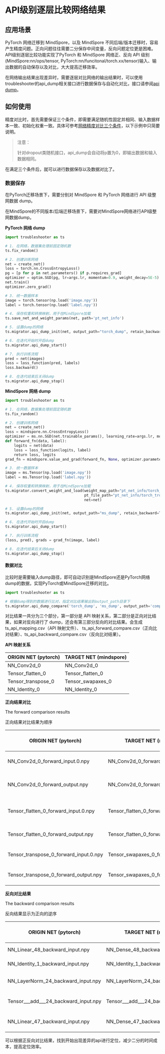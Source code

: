 # API级别逐层比较网络结果

## 应用场景

PyTorch 网络迁移到 MindSpore，以及 MindSpore 不同后端/版本迁移时，容易产生精度问题。正向问题往往需要二分保存中间变量，反向问题定位更是困难。API级别逐层比较功能实现了PyTorch 和 MindSpore 网络正、反向 API 级别(MindSpore:nn/ops/tensor, PyTorch:nn/funcitonal/torch.xx/tensor)输入、输出数据的自动保存以及对比，大大提高迁移效率。

在网络输出结果出现差异时，需要逐层对比网络的输出结果时，可以使用troubleshooter的api_dump相关接口进行数据保存与自动化对比，接口请参阅[api dump](./api/migrator/api_dump.md)。

## 如何使用

精度对比时，首先需要保证三个条件，即需要满足随机性固定并相同、输入数据样本一致、初始化权重一致。具体可参考[网络精度对比三个条件](https://mindspore.cn/docs/zh-CN/master/migration_guide/migrator_with_tools.html#%E7%BD%91%E7%BB%9C%E6%AF%94%E5%AF%B9%E4%B8%89%E4%B8%AA%E5%9F%BA%E6%9C%AC%E6%9D%A1%E4%BB%B6)，以下示例中只简要说明。

> 注意：
>
> 针对dropout类随机接口，api_dump会自动将p置为0，即输出数据和输入数据相同。

在满足三个条件后，就可以进行数据保存以及数据对比了。

### 数据保存
在PyTorch迁移场景下，需要分别对 MindSpore 和 PyTorch 网络进行 API 级整网数据 dump。

在MindSpore的不同版本/后端迁移场景下，需要对MindSpore网络进行API级整网数据dump。

**PyTorch 网络 dump**

```python
import troubleshooter as ts

# 1. 在网络，数据集处理前固定随机数
ts.fix_random()

# 2. 创建训练网络
net = create_net()
loss = torch.nn.CrossEntropyLoss()
pg = [p for p in net.parameters() if p.requires_grad]
optimizer = optim.SGD(pg, lr=args.lr, momentum=0.9, weight_decay=5E-5)
net.train()
optimizer.zero_grad()

# 3. 统一数据样本
image = torch.tensor(np.load('image.npy'))
label = torch.tensor(np.load('label.npy'))

# 4. 保存权重和转换映射，用于在MindSpore加载
ts.save_net_and_weight_params(net, path='pt_net_info')

# 5. 设置dump的网络
ts.migrator.api_dump_init(net, output_path="torch_dump", retain_backward=True)

# 6. 在迭代开始时开启dump
ts.migrator.api_dump_start()

# 7. 执行训练流程
pred = net(images)
loss = loss_function(pred, labels)
loss.backward()

# 8. 在迭代结束后关闭dump
ts.migrator.api_dump_stop()
```

**MindSpore 网络 dump**

```python
import troubleshooter as ts

# 1. 在网络，数据集处理前固定随机数
ts.fix_random()

# 2. 创建训练网络
net = create_net()
loss = mindspore.nn.CrossEntropyLoss()
optimizer = ms.nn.SGD(net.trainable_params(), learning_rate=args.lr, momentum=0.9, weight_decay=5E-5)
def forward_fn(data, label):
    logits = net(data)
    loss = loss_function(logits, label)
    return loss, logits
grad_fn = mindspore.value_and_grad(forward_fn, None, optimizer.parameters, has_aux=True)

# 3. 统一数据样本
image = ms.Tensor(np.load('image.npy'))
label = ms.Tensor(np.load('label.npy'))

# 4. 保存权重和转换映射，用于在MindSpore加载
ts.migrator.convert_weight_and_load(weight_map_path="pt_net_info/torch_net_map.json",
                                    pt_file_path="pt_net_info/torch_troubleshooter_create.pth",
                                    net=net)

# 5. 设置dump的网络
ts.migrator.api_dump_init(net, output_path="ms_dump", retain_backward=True)

# 6. 在迭代开始时开启dump
ts.migrator.api_dump_start()

# 7. 执行训练流程
(loss, pred), grads = grad_fn(image, label)

# 8. 在迭代结束后关闭dump
ts.migrator.api_dump_stop()
```

#### 数据对比

比较时是需要输入dump路径，即可自动识别是MindSpore还是PyTorch网络dump的数据，实现PyTorch或MindSpore迁移的对比。

```python
import troubleshooter as ts

# 根据dump得到的数据进行比对，指定对比结果输出到output_path目录下
ts.migrator.api_dump_compare('torch_dump', 'ms_dump', output_path='compare_result')
```

对比结果一共分为三个部分，第一部分是 API 映射关系，第二部分是正向对比结果，如果对反向进行了 dump，还会有第三部分反向的对比结果。会生成 ts_api_mapping.csv（API 映射文件）、 ts_api_forward_compare.csv（正向比对结果）、ts_api_backward_compare.csv（反向比对结果）。

**API 映射关系**

| ORIGIN NET (pytorch) | TARGET NET (mindspore) |
| -------------------- | ---------------------- |
| NN_Conv2d_0          | NN_Conv2d_0            |
| Tensor_flatten_0     | Tensor_flatten_0       |
| Tensor_transpose_0   | Tensor_swapaxes_0      |
| NN_Identity_0        | NN_Identity_0          |

**正向结果对比**

The forward comparison results

正向结果对比结果为顺序

| ORIGIN NET (pytorch)                   | TARGET NET (mindspore)                | shape of orig    | shape of target  | result of allclose | ratio of allclose | cosine similarity | mean & max diffs |
| -------------------------------------- | ------------------------------------- | ---------------- | ---------------- | ------------------ | ----------------- | ----------------- | ---------------- |
| NN_Conv2d_0_forward_input.0.npy        | NN_Conv2d_0_forward_input.0.npy       | (8, 3, 224, 224) | (8, 3, 224, 224) | True               | 100.00%           | 1.00000           | 0.00000, 0.00000 |
| NN_Conv2d_0_forward_output.npy         | NN_Conv2d_0_forward_output.npy        | (8, 768, 14, 14) | (8, 768, 14, 14) | True               | 100.00%           | 1.00000           | 0.00000, 0.00000 |
| Tensor_flatten_0_forward_input.0.npy   | Tensor_flatten_0_forward_input.0.npy  | (8, 768, 14, 14) | (8, 768, 14, 14) | True               | 100.00%           | 1.00000           | 0.00000, 0.00000 |
| Tensor_flatten_0_forward_output.npy    | Tensor_flatten_0_forward_output.npy   | (8, 768, 196)    | (8, 768, 196)    | True               | 100.00%           | 1.00000           | 0.00000, 0.00000 |
| Tensor_transpose_0_forward_input.0.npy | Tensor_swapaxes_0_forward_input.0.npy | (8, 768, 196)    | (8, 768, 196)    | True               | 100.00%           | 1.00000           | 0.00000, 0.00000 |
| Tensor_transpose_0_forward_output.npy  | Tensor_swapaxes_0_forward_output.npy  | (8, 196, 768)    | (8, 196, 768)    | True               | 100.00%           | 1.00000           | 0.00000, 0.00000 |

**反向对比结果**

The backward comparison results

反向结果显示为正向的逆序

| ORIGIN NET (pytorch)                 | TARGET NET (mindspore)                 | shape of orig | shape of target | result of allclose | ratio of allclose | cosine similarity | mean & max diffs |
| ------------------------------------ | -------------------------------------- | ------------- | --------------- | ------------------ | ----------------- | ----------------- | ---------------- |
| NN_Linear_48_backward_input.npy      | NN_Dense_48_backward_input.0.npy       | (8, 5)        | (8, 5)          | True               | 100.00%           | 0.99999           | 0.00000, 0.00000 |
| NN_Identity_1_backward_input.npy     | NN_Identity_1_backward_input.0.npy     | (8, 768)      | (8, 768)        | True               | 100.00%           | 1.00000           | 0.00000, 0.00000 |
| NN_LayerNorm_24_backward_input.npy   | NN_LayerNorm_24_backward_input.0.npy   | (8, 197, 768) | (8, 197, 768)   | True               | 100.00%           | 1.00000           | 0.00000, 0.00000 |
| Tensor___add___24_backward_input.npy | Tensor___add___24_backward_input.0.npy | (8, 197, 768) | (8, 197, 768)   | True               | 100.00%           | 1.00000           | 0.00000, 0.00000 |
| NN_Linear_47_backward_input.npy      | NN_Dense_47_backward_input.0.npy       | (8, 197, 768) | (8, 197, 768)   | True               | 100.00%           | 1.00000           | 0.00000, 0.00000 |

可以根据正反向对比结果，找到开始出现差异的api进行定位，减少二分的时间成本，提高定位效率。
